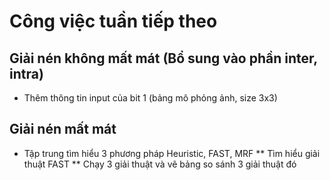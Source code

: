 # Công việc tuần tiếp theo
## Giải nén không mất mát (Bổ sung vào phần inter, intra)
* Thêm thông tin input của bit 1 (bảng mô phỏng ảnh, size 3x3) 
## Giải nén mất mát 
* Tập trung tìm hiểu 3 phương pháp Heuristic, FAST, MRF
** Tìm hiểu giải thuật FAST
** Chạy 3 giải thuật và vẽ bảng so sánh 3 giải thuật đó
